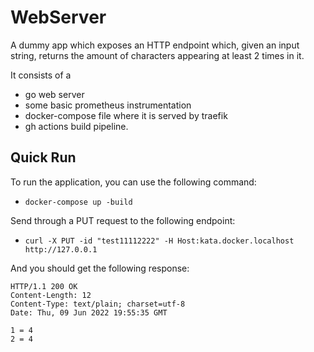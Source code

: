 # WebServer

A dummy app which exposes an HTTP endpoint which, given an input string, returns the amount of characters appearing at least 2 times in it.

It consists of a 
- go web server 
- some basic prometheus instrumentation
- docker-compose file where it is served by traefik
- gh actions build pipeline.

## Quick Run
To run the application, you can use the following command:
- `docker-compose up -build`

Send through a PUT request to the following endpoint:
- `curl -X PUT -id "test11112222" -H Host:kata.docker.localhost http://127.0.0.1` 

And you should get the following response:

```
HTTP/1.1 200 OK
Content-Length: 12
Content-Type: text/plain; charset=utf-8
Date: Thu, 09 Jun 2022 19:55:35 GMT

1 = 4
2 = 4
```